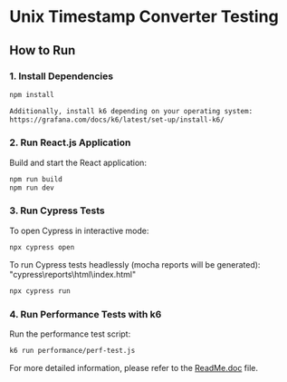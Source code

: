 # Unix Timestamp Converter Testing

## How to Run

### 1. Install Dependencies

```bash
npm install

Additionally, install k6 depending on your operating system:
https://grafana.com/docs/k6/latest/set-up/install-k6/

```

### 2. Run React.js Application

Build and start the React application:
```bash
npm run build
npm run dev

```

### 3. Run Cypress Tests

To open Cypress in interactive mode:
```bash
npx cypress open

```
To run Cypress tests headlessly (mocha reports will be generated):
"cypress\reports\html\index.html"
```bash
npx cypress run

```

### 4. Run Performance Tests with k6

Run the performance test script:
```bash
k6 run performance/perf-test.js
```

For more detailed information, please refer to the [ReadMe.doc](./ReadMe.doc) 
 file.
